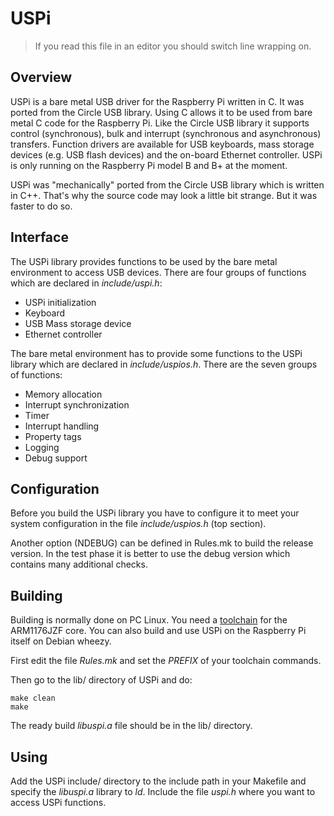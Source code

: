 USPi
====

> If you read this file in an editor you should switch line wrapping on.

Overview
--------

USPi is a bare metal USB driver for the Raspberry Pi written in C. It was ported from the Circle USB library. Using C allows it to be used from bare metal C code for the Raspberry Pi. Like the Circle USB library it supports control (synchronous), bulk and interrupt (synchronous and asynchronous) transfers. Function drivers are available for USB keyboards, mass storage devices (e.g. USB flash devices) and the on-board Ethernet controller. USPi is only running on the Raspberry Pi model B and B+ at the moment.

USPi was "mechanically" ported from the Circle USB library which is written in C++. That's why the source code may look a little bit strange. But it was faster to do so.

Interface
---------

The USPi library provides functions to be used by the bare metal environment to access USB devices. There are four groups of functions which are declared in *include/uspi.h*:

* USPi initialization
* Keyboard
* USB Mass storage device
* Ethernet controller

The bare metal environment has to provide some functions to the USPi library which are declared in *include/uspios.h*. There are the seven groups of functions:

* Memory allocation
* Interrupt synchronization
* Timer
* Interrupt handling
* Property tags
* Logging
* Debug support

Configuration
-------------

Before you build the USPi library you have to configure it to meet your system configuration in the file *include/uspios.h* (top section).

Another option (NDEBUG) can be defined in Rules.mk to build the release version. In the test phase it is better to use the debug version which contains many additional checks.

Building
--------

Building is normally done on PC Linux. You need a [toolchain](http://elinux.org/Rpi_Software#ARM) for the ARM1176JZF core. You can also build and use USPi on the Raspberry Pi itself on Debian wheezy.

First edit the file *Rules.mk* and set the *PREFIX* of your toolchain commands.

Then go to the lib/ directory of USPi and do:

`make clean`  
`make`

The ready build *libuspi.a* file should be in the lib/ directory.

Using
-----

Add the USPi include/ directory to the include path in your Makefile and specify the *libuspi.a* library to *ld*. Include the file *uspi.h* where you want to access USPi functions.
